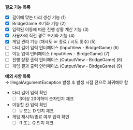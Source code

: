 **필요 기능 목록**
- [x] 길이에 맞는 다리 생성 기능 (1)
- [x] BridgeGame 초기화 기능 (2)
- [X] 입력된 이동에 따른 진행 상황 계산 기능 (3)
- [X] 사용자의 직전 경로 초기화 기능 (4)
- [X] 게임 관리 기능 (재시도 or 종료 / 시도 횟수) (5)
- [ ] 다리 길이 입력 인터페이스 (InputView - BridgeGame) (6)
- [ ] 이동 입력 인터페이스 (InputView - BirdgeGame) (7)
- [ ] 진행 상황 출력 인터페이스 (OutputView - BridgeGame) (8)
- [ ] 게임 결과 출력 인터페이스 (OutputView - BirdgeGame) (9)

**예외 사항 목록**  
&rarr; IllegalArgumentException 발생 후 발생 시점 전으로 회귀해야 함
- 다리 길이 입력 확인
  - [ ] 3이상 20이하의 숫자인지 체크
- 이동할 칸 입력 확인
  - [ ] U 또는 D 인지 체크
- 게임 재시작/종료 여부 입력 확인
  - [ ] R 또는 Q 인지 체크